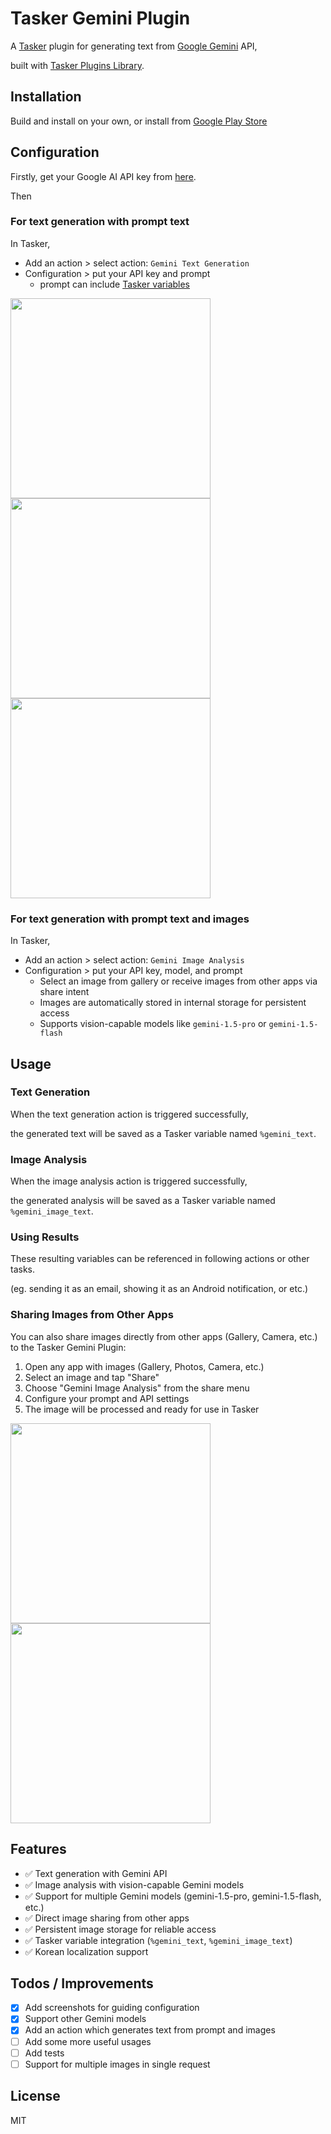 # Tasker Gemini Plugin

A [Tasker](https://tasker.joaoapps.com/) plugin for generating text from [Google Gemini](https://ai.google.dev/tutorials/android_quickstart) API,

built with [Tasker Plugins Library](https://tasker.joaoapps.com/pluginslibrary.html).

## Installation

Build and install on your own, or install from [Google Play Store](https://play.google.com/store/apps/details?id=dev.meinside.taskergeminiplugin)

## Configuration

Firstly, get your Google AI API key from [here](https://makersuite.google.com/app/apikey).

Then

### For text generation with prompt text

In Tasker,

* Add an action > select action: `Gemini Text Generation`
* Configuration > put your API key and prompt
  * prompt can include [Tasker variables](https://tasker.joaoapps.com/userguide/en/variables.html)
 
<img src="https://github.com/meinside/android-tasker-gemini-plugin/assets/185988/d5f91071-a14d-4cae-bfc2-80b82fa13efc" width="320">
<img src="https://github.com/meinside/android-tasker-gemini-plugin/assets/185988/d9383748-1373-4638-84a5-5b5efce497a7" width="320">
<img src="https://github.com/meinside/android-tasker-gemini-plugin/assets/185988/50c9e387-19e9-46af-85f7-c23546f95bdb" width="320">

### For text generation with prompt text and images

In Tasker,

* Add an action > select action: `Gemini Image Analysis`
* Configuration > put your API key, model, and prompt
  * Select an image from gallery or receive images from other apps via share intent
  * Images are automatically stored in internal storage for persistent access
  * Supports vision-capable models like `gemini-1.5-pro` or `gemini-1.5-flash`

## Usage

### Text Generation

When the text generation action is triggered successfully,

the generated text will be saved as a Tasker variable named `%gemini_text`.

### Image Analysis

When the image analysis action is triggered successfully,

the generated analysis will be saved as a Tasker variable named `%gemini_image_text`.

### Using Results

These resulting variables can be referenced in following actions or other tasks.

(eg. sending it as an email, showing it as an Android notification, or etc.)

### Sharing Images from Other Apps

You can also share images directly from other apps (Gallery, Camera, etc.) to the Tasker Gemini Plugin:

1. Open any app with images (Gallery, Photos, Camera, etc.)
2. Select an image and tap "Share"
3. Choose "Gemini Image Analysis" from the share menu
4. Configure your prompt and API settings
5. The image will be processed and ready for use in Tasker

<img src="https://github.com/meinside/android-tasker-gemini-plugin/assets/185988/f5af2b9c-0f35-45fb-958e-c86d6bb03845" width="320">
<img src="https://github.com/meinside/android-tasker-gemini-plugin/assets/185988/43cb8605-0f4e-4e62-86aa-f11b5a578497" width="320">

## Features

- ✅ Text generation with Gemini API
- ✅ Image analysis with vision-capable Gemini models
- ✅ Support for multiple Gemini models (gemini-1.5-pro, gemini-1.5-flash, etc.)
- ✅ Direct image sharing from other apps
- ✅ Persistent image storage for reliable access
- ✅ Tasker variable integration (`%gemini_text`, `%gemini_image_text`)
- ✅ Korean localization support

## Todos / Improvements

- [X] Add screenshots for guiding configuration
- [X] Support other Gemini models
- [X] Add an action which generates text from prompt and images
- [ ] Add some more useful usages
- [ ] Add tests
- [ ] Support for multiple images in single request

## License

MIT

